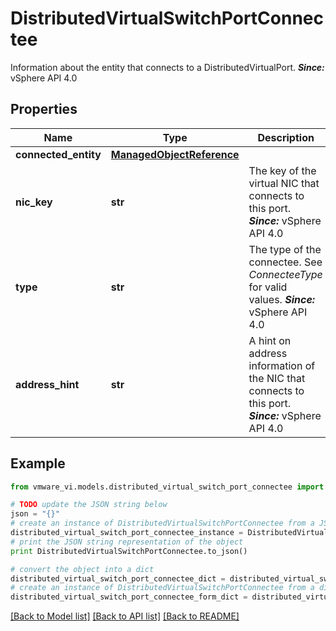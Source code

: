 # DistributedVirtualSwitchPortConnectee

Information about the entity that connects to a DistributedVirtualPort.  ***Since:*** vSphere API 4.0 

## Properties
Name | Type | Description | Notes
------------ | ------------- | ------------- | -------------
**connected_entity** | [**ManagedObjectReference**](ManagedObjectReference.md) |  | [optional] 
**nic_key** | **str** | The key of the virtual NIC that connects to this port.  ***Since:*** vSphere API 4.0  | [optional] 
**type** | **str** | The type of the connectee.  See *ConnecteeType* for valid values.  ***Since:*** vSphere API 4.0  | [optional] 
**address_hint** | **str** | A hint on address information of the NIC that connects to this port.  ***Since:*** vSphere API 4.0  | [optional] 

## Example

```python
from vmware_vi.models.distributed_virtual_switch_port_connectee import DistributedVirtualSwitchPortConnectee

# TODO update the JSON string below
json = "{}"
# create an instance of DistributedVirtualSwitchPortConnectee from a JSON string
distributed_virtual_switch_port_connectee_instance = DistributedVirtualSwitchPortConnectee.from_json(json)
# print the JSON string representation of the object
print DistributedVirtualSwitchPortConnectee.to_json()

# convert the object into a dict
distributed_virtual_switch_port_connectee_dict = distributed_virtual_switch_port_connectee_instance.to_dict()
# create an instance of DistributedVirtualSwitchPortConnectee from a dict
distributed_virtual_switch_port_connectee_form_dict = distributed_virtual_switch_port_connectee.from_dict(distributed_virtual_switch_port_connectee_dict)
```
[[Back to Model list]](../README.md#documentation-for-models) [[Back to API list]](../README.md#documentation-for-api-endpoints) [[Back to README]](../README.md)


